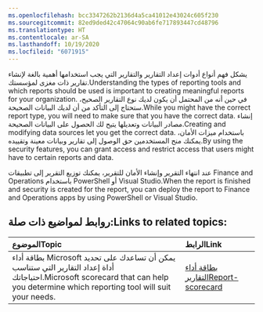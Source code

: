 ```yaml
---
ms.openlocfilehash: bcc3347262b2136d4a5ca41012e43024c605f230
ms.sourcegitcommit: 82ed9ded42c47064c90ab6fe717893447cd48796
ms.translationtype: HT
ms.contentlocale: ar-SA
ms.lasthandoff: 10/19/2020
ms.locfileid: "6071915"
---
```

<span data-ttu-id="cd831-101">يشكل فهم أنواع أدوات إعداد التقارير والتقارير التي يجب استخدامها أهمية بالغة لإنشاء تقارير ذات مغزى لمؤسستك.</span><span class="sxs-lookup"><span data-stu-id="cd831-101">Understanding the types of reporting tools and which reports should be used is important to creating meaningful reports for your organization.</span></span>
<span data-ttu-id="cd831-102">في حين أنه من المحتمل أن يكون لديك نوع التقارير الصحيح، ستحتاج إلى التأكد من أن لديك البيانات الصحيحة.</span><span class="sxs-lookup"><span data-stu-id="cd831-102">While you might have the correct report type, you will need to make sure that you have the correct data.</span></span> <span data-ttu-id="cd831-103">إنشاء مصادر البيانات وتعديلها يتيح لك الحصول على البيانات الصحيحة.</span><span class="sxs-lookup"><span data-stu-id="cd831-103">Creating and modifying data sources let you get the correct data.</span></span> <span data-ttu-id="cd831-104">باستخدام ميزات الأمان، يمكنك منح المستخدمين حق الوصول إلى تقارير وبيانات معينة وتقييده.</span><span class="sxs-lookup"><span data-stu-id="cd831-104">By using the security features, you can grant access and restrict access that users might have to certain reports and data.</span></span>

<span data-ttu-id="cd831-105">عند انتهاء التقرير وإنشاء الأمان للتقرير، يمكنك توزيع التقرير إلى تطبيقات Finance and Operations باستخدام PowerShell أو Visual Studio.</span><span class="sxs-lookup"><span data-stu-id="cd831-105">When the report is finished and security is created for the report, you can deploy the report to Finance and Operations apps by using PowerShell or Visual Studio.</span></span>

<a name="links-to-related-topics"></a><span data-ttu-id="cd831-106">روابط لمواضيع ذات صلة:</span><span class="sxs-lookup"><span data-stu-id="cd831-106">Links to related topics:</span></span> 
------------------------

| <span data-ttu-id="cd831-107">الموضوع</span><span class="sxs-lookup"><span data-stu-id="cd831-107">Topic</span></span> |              <span data-ttu-id="cd831-108">الرابط</span><span class="sxs-lookup"><span data-stu-id="cd831-108">Link</span></span>             |
|:-----|:-----------------------------|
| <span data-ttu-id="cd831-109">بطاقة أداء Microsoft يمكن أن تساعدك على تحديد أداة إعداد التقارير التي ستناسب احتياجاتك.</span><span class="sxs-lookup"><span data-stu-id="cd831-109">Microsoft scorecard that can help you determine which reporting tool will suit your needs.</span></span> | [<span data-ttu-id="cd831-110">بطاقة أداء التقارير</span><span class="sxs-lookup"><span data-stu-id="cd831-110">Report-scorecard</span></span>](https://msdnshared.blob.core.windows.net/media/2016/07/Report-scorecard.png) |
